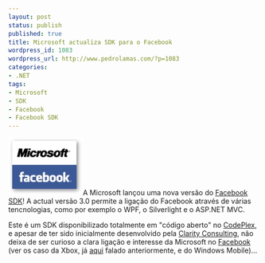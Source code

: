 ```yaml
---
layout: post
status: publish
published: true
title: Microsoft actualiza SDK para o Facebook
wordpress_id: 1083
wordpress_url: http://www.pedrolamas.com/?p=1083
categories:
- .NET
tags:
- Microsoft
- SDK
- Facebook
- Facebook SDK
---
```

[![Microsoft & Facebook](/wp-content/uploads/2009/11/Microsoft-Facebook.jpg "Microsoft & Facebook")](http://msdn.microsoft.com/en-us/windows/ee388574.aspx)A Microsoft lançou uma nova versão do [Facebook SDK](http://msdn.microsoft.com/en-us/windows/ee388574.aspx)! A actual versão 3.0 permite a ligação do Facebook através de várias tencnologias, como por exemplo o WPF, o Silverlight e o ASP.NET MVC.

Este é um SDK disponibilizado totalmente em "código aberto" no [CodePlex](http://facebooktoolkit.codeplex.com/), e apesar de ter sido inicialmente desenvolvido pela [Clarity Consulting](http://www.claritycon.com/), não deixa de ser curioso a clara ligação e interesse da Microsoft no [Facebook](http://www.facebook.com) (ver os caso da Xbox, já [aqui](/2009/10/20/actualizacao-da-xbox-360-ja-em-testes/) falado anteriormente, e do Windows Mobile)...
